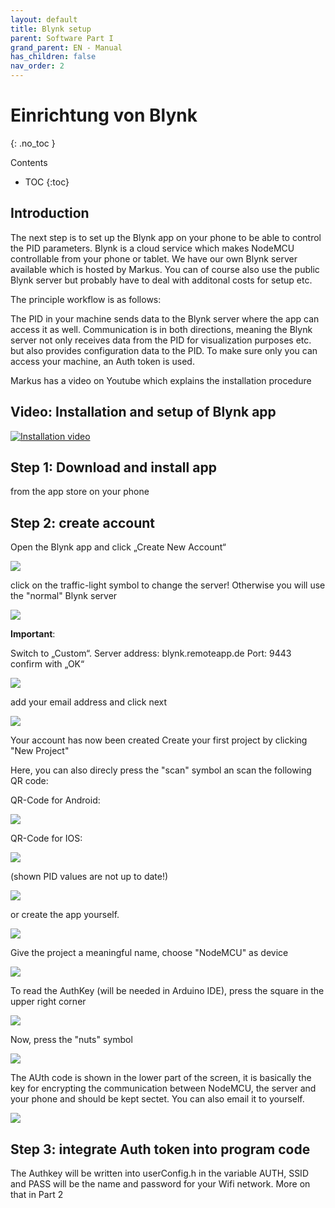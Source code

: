 ```yaml
---
layout: default
title: Blynk setup
parent: Software Part I
grand_parent: EN - Manual
has_children: false
nav_order: 2
---
```


# Einrichtung von Blynk
{: .no_toc }

Contents

* TOC
{:toc}

## Introduction

The next step is to set up the Blynk app on your phone to be able to control the PID parameters. Blynk is a cloud service which makes NodeMCU controllable from your phone or tablet. We have our own Blynk server available which is hosted by Markus. You can of course also use the public Blynk server but probably have to deal with additonal costs for setup etc.


The principle workflow is as follows:

The PID in your machine sends data to the Blynk server where the app can access it as well. Communication is in both directions, meaning the Blynk server not only receives data from the PID for visualization purposes etc. but also provides configuration data to the PID. To make sure only you can access your machine, an Auth token is used.

Markus has a video on Youtube which explains the installation procedure


## Video: Installation and setup of Blynk app

[![Installation video](https://img.youtube.com/vi/JHDRUN044gQ/hqdefault.jpg)](https://www.youtube.com/watch?v=JHDRUN044gQ)

## Step 1: Download and install app

from the app store on your phone

## Step 2: create account

Open the Blynk app and click „Create New Account“

![](../../img/software-part-I/blynk/IMG_0115-576x1024.png)

click on the traffic-light symbol to change the server!
Otherwise you will use the "normal" Blynk server

![](../../img/software-part-I/blynk/IMG_0116-576x1024.png)

**Important**:

Switch to „Custom“.
Server address: blynk.remoteapp.de
Port: 9443
confirm with „OK“

![](../../img/software-part-I/blynk/IMG_0117-576x1024.png)

add your email address and click next

![](../../img/software-part-I/blynk/IMG_0119-576x1024.png)

Your account has now been created
Create your first project by clicking "New Project"

Here, you can also direcly press the "scan" symbol an scan the following QR code:


QR-Code for Android:

![](../../img/software-part-I/blynk/qr_android_v292.png)

QR-Code for IOS:

![](../../img/software-part-I/blynk/qr-ios.jpg)

(shown PID values are not up to date!)

![](../../img/software-part-I/blynk/pid-werte.gif)

or create the app yourself.

![](../../img/software-part-I/blynk/IMG_0120-576x1024.png)

Give the project a meaningful name, choose "NodeMCU" as device

![](../../img/software-part-I/blynk/IMG_0121-576x1024.png)

To read the AuthKey (will be needed in Arduino IDE), press the square in the upper right corner


![](../../img/software-part-I/blynk/IMG_0124-576x1024.png)

Now, press the "nuts" symbol

![](../../img/software-part-I/blynk/IMG_0123-576x1024.png)

The AUth code is shown in the lower part of the screen, it is basically the key for encrypting the communication between NodeMCU, the server and your phone and should be kept sectet. You can also email it to yourself.


![](../../img/software-part-I/blynk/IMG_0122-576x1024.png)



## Step 3: integrate Auth token into program code

The Authkey will be written into userConfig.h in the variable AUTH, SSID and PASS will be the name and password for your Wifi network. More on that in Part 2
